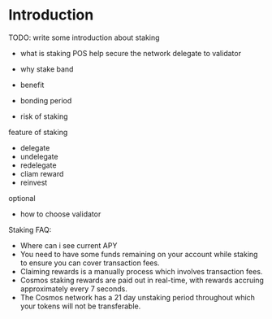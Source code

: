 # Introduction

TODO: write some introduction about staking

- what is staking
  POS
  help secure the network
  delegate to validator

- why stake band
- benefit
- bonding period
- risk of staking

feature of staking

- delegate
- undelegate
- redelegate
- cliam reward
- reinvest

optional

- how to choose validator

Staking FAQ:

- Where can i see current APY
- You need to have some funds remaining on your account while staking to ensure you can cover transaction fees.
- Claiming rewards is a manually process which involves transaction fees.
- Cosmos staking rewards are paid out in real-time, with rewards accruing approximately every 7 seconds.
- The Cosmos network has a 21 day unstaking period throughout which your tokens will not be transferable.
